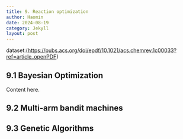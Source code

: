 ```yaml
---
title: 9. Reaction optimization
author: Haomin
date: 2024-08-19
category: Jekyll
layout: post
---
```


dataset:(https://pubs.acs.org/doi/epdf/10.1021/acs.chemrev.1c00033?ref=article_openPDF)

## 9.1 Bayesian Optimization

Content here.

## 9.2 Multi-arm bandit machines

## 9.3 Genetic Algorithms
